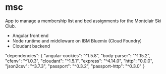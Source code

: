 # msc
App to manage a membership list and bed assignments for the Montclair Ski Club.

 - Angular front end
 - Node runtime and middleware on IBM Bluemix (Cloud Foundry)
 - Cloudant backend

  "dependencies": {
    "angular-cookies": "^1.5.8",
    "body-parser": "^1.15.2",
    "cfenv": "^1.0.3",
    "cloudant": "^1.5.1",
    "express": "^4.14.0",
    "http": "0.0.0",
    "json2csv": "^3.7.3",
    "passport": "^0.3.2",
    "passport-http": "^0.3.0"
  }